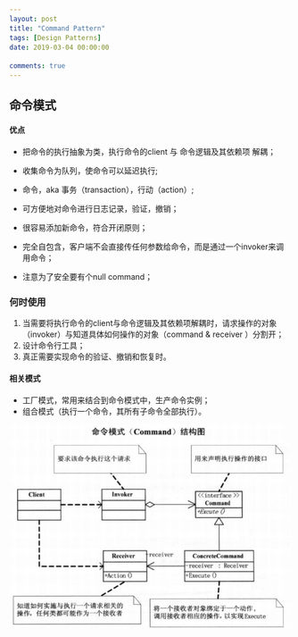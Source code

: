 ```yaml
---
layout: post
title: "Command Pattern"
tags: [Design Patterns]
date: 2019-03-04 00:00:00

comments: true
---  
```


## 命令模式  

#### 优点  

- 把命令的执行抽象为类，执行命令的client 与 命令逻辑及其依赖项 解耦；

- 收集命令为队列，使命令可以延迟执行;
- 命令，aka 事务（transaction），行动（action）;
- 可方便地对命令进行日志记录，验证，撤销；
- 很容易添加新命令，符合开闭原则；
- 完全自包含，客户端不会直接传任何参数给命令，而是通过一个invoker来调用命令；
- 注意为了安全要有个null command；

### 何时使用  

1. 当需要将执行命令的client与命令逻辑及其依赖项解耦时，请求操作的对象（invoker）与知道具体如何操作的对象（command & receiver ）分割开；
2. 设计命令行工具；
3. 真正需要实现命令的验证、撤销和恢复时。

#### 相关模式  

* 工厂模式，常用来结合到命令模式中，生产命令实例；
* 组合模式（执行一个命令，其所有子命令全部执行）。

![command](/assets/gallery/command.png)

<!--more-->  